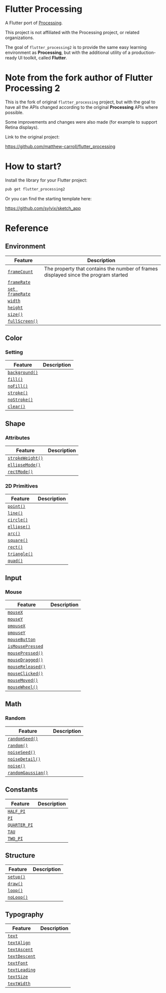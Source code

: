 # Flutter Processing

A Flutter port of [Processing](https://processing.org/reference/).

This project is not affiliated with the Processing project, or related organizations.

The goal of `flutter_processing2` is to provide the same easy learning environment as **Processing**, but with the additional utility of a production-ready UI toolkit, called **Flutter**.

# Note from the fork author of Flutter Processing 2

This is the fork of original `flutter_processing` project, but with the goal to have all the APIs changed according to the original **Processing** APIs where possible.

Some improvements and changes were also made (for example to support Retina displays).

Link to the original project:

https://github.com/matthew-carroll/flutter_processing

# How to start?

Install the library for your Flutter project:

```bash
pub get flutter_processing2
```

Or you can find the starting template here:

https://github.com/sylvix/sketch_app

# Reference

## Environment
| Feature | Description |
|---|---|
| [`frameCount`](environment/frameCount.md) | The property that contains the number of frames displayed since the program started |
| [`frameRate`](environment/frameRate.md) | |
| [`set frameRate`](environment/set_frameRate.md) | |
| [`width`](environment/width.md) | |
| [`height`](environment/height.md) | |
| [`size()`](environment/size.md) | |
| [`fullScreen()`](environment/fullScreen.md) | |

## Color
### Setting
| Feature | Description |
|---|---|
| [`background()`](color/setting/background.md) | |
| [`fill()`](color/setting/fill.md) | |
| [`noFill()`](color/setting/noFill.md) | |
| [`stroke()`](color/setting/stroke.md) | |
| [`noStroke()`](color/setting/noStroke.md) | |
| [`clear()`](color/setting/clear.md) | |

## Shape
### Attributes
| Feature | Description |
|---|---|
| [`strokeWeight()`](shape/attributes/strokeWeight.md) | |
| [`ellipseMode()`](shape/attributes/ellipseMode.md) | |
| [`rectMode()`](shape/attributes/rectMode.md) | |
### 2D Primitives
| Feature | Description |
|---|---|
| [`point()`](shape/two_d_primitives/point.md) | |
| [`line()`](shape/two_d_primitives/line.md) | |
| [`circle()`](shape/two_d_primitives/circle.md) | |
| [`ellipse()`](shape/two_d_primitives/ellipse.md) | |
| [`arc()`](shape/two_d_primitives/arc.md) | |
| [`square()`](shape/two_d_primitives/square.md) | |
| [`rect()`](shape/two_d_primitives/rect.md) | |
| [`triangle()`](shape/two_d_primitives/triangle.md) | |
| [`quad()`](shape/two_d_primitives/quad.md) | |

## Input
### Mouse
| Feature | Description |
|---|---|
| [`mouseX`](input/mouse/mouseX.md) | |
| [`mouseY`](input/mouse/mouseY.md) | |
| [`pmouseX`](input/mouse/pmouseX.md) | |
| [`pmouseY`](input/mouse/pmouseY.md) | |
| [`mouseButton`](input/mouse/mouseButton.md) | |
| [`isMousePressed`](input/mouse/isMousePressed.md) | |
| [`mousePressed()`](input/mouse/mousePressed.md) | |
| [`mouseDragged()`](input/mouse/mouseDragged.md) | |
| [`mouseReleased()`](input/mouse/mouseReleased.md) | |
| [`mouseClicked()`](input/mouse/mouseClicked.md) | |
| [`mouseMoved()`](input/mouse/mouseMoved.md) | |
| [`mouseWheel()`](input/mouse/mouseWheel.md) | |

## Math
### Random
| Feature | Description |
|---|---|
| [`randomSeed()`](math/random/randomSeed.md) | |
| [`random()`](math/random/random.md) | |
| [`noiseSeed()`](math/random/noiseSeed.md) | |
| [`noiseDetail()`](math/random/noiseDetail.md) | |
| [`noise()`](math/random/noise.md) | |
| [`randomGaussian()`](math/random/randomGaussian.md) | |

## Constants
| Feature | Description |
|---|---|
| [`HALF_PI`](constants/HALF_PI.md) | |
| [`PI`](constants/PI.md) | |
| [`QUARTER_PI`](constants/QUARTER_PI.md) | |
| [`TAU`](constants/TAU.md) | |
| [`TWO_PI`](constants/TWO_PI.md) | |

## Structure
| Feature | Description |
|---|---|
| [`setup()`](structure/setup.md) | |
| [`draw()`](structure/draw.md) | |
| [`loop()`](structure/loop.md) | |
| [`noLoop()`](structure/noLoop.md) | |

## Typography
| Feature | Description |
|---|---|
| [`text`](typography/text.md) | |
| [`textAlign`](typography/textAlign.md) | |
| [`textAscent`](typography/textAscent.md) | |
| [`textDescent`](typography/textDescent.md) | |
| [`textFont`](typography/textFont.md) | |
| [`textLeading`](typography/textLeading.md) | |
| [`textSize`](typography/textSize.md) | |
| [`textWidth`](typography/textWidth.md) | |
